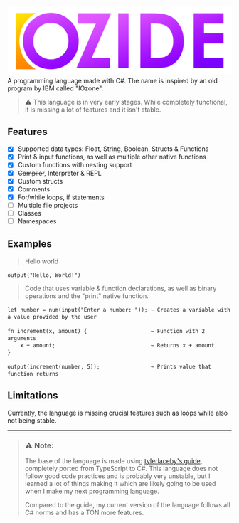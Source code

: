 ![alt text][logo] 
A programming language made with C#. The name is inspired by an old program by IBM called "IOzone".

> ⚠️ This language is in very early stages. While completely functional, it is missing a lot of features and it isn't stable.
## Features
- [x] Supported data types: Float, String, Boolean, Structs & Functions
- [x] Print & input functions, as well as multiple other native functions
- [x] Custom functions with nesting support
- [x] ~~Compiler~~, Interpreter & REPL
- [x] Custom structs
- [x] Comments
- [x] For/while loops, if statements
- [ ] Multiple file projects
- [ ] Classes
- [ ] Namespaces

## Examples
> Hello world
```
output("Hello, World!")
```
> Code that uses variable & function declarations, as well as binary operations and the "print" native function.
```
let number = num(input("Enter a number: ")); ~ Creates a variable with a value provided by the user

fn increment(x, amount) {                    ~ Function with 2 arguments
    x + amount;                              ~ Returns x + amount
}

output(increment(number, 5));                ~ Prints value that function returns
```

## Limitations
Currently, the language is missing crucial features such as loops while also not being stable.

___
> ### ⚠️ Note:
> The base of the language is made using [tylerlaceby's guide](https://www.youtube.com/playlist?list=PL_2VhOvlMk4UHGqYCLWc6GO8FaPl8fQTh), completely ported from TypeScript to C#. This language does not follow good code practices and is probably very unstable, but I learned a lot of things making it which are likely going to be used when I make my next programming language.
> 
> Compared to the guide, my current version of the language follows all C# norms and has a TON more features.

[logo]: Icons/iozide_full.png "IOzide"
